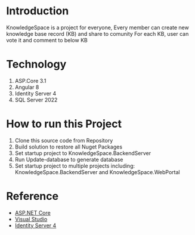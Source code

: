 # Introduction
KnowledgeSpace is a project for everyone, Every member can create new knowledge base record (KB) and share to comunity
For each KB, user can vote it and comment to below KB

# Technology
1. ASP.Core 3.1
2. Angular 8
3. Identity Server 4
5. SQL Server 2022

# How to run this Project
1. Clone this source code from Repository
2. Build solution to restore all Nuget Packages 
3. Set startup project to KnowledgeSpace.BackendServer
4. Run Update-database to generate database
5. Set startup project to multiple projects including: KnowledgeSpace.BackendServer and KnowledgeSpace.WebPortal

#

# Reference
- [ASP.NET Core](https://aspnetcore.readthedocs.io/en/stable/intro.html)
- [Visual Studio](https://visualstudio.microsoft.com/)
- [Identity Server 4](https://identityserver.io/)
